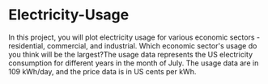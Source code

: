 # Electricity-Usage
In this project, you will plot electricity usage for various economic sectors - residential, commercial, and industrial. Which economic sector's usage do you think will be the largest?The usage data represents the US electricity consumption for different years in the month of July. The usage data are in 109 kWh/day, and the price data is in US cents per kWh.
